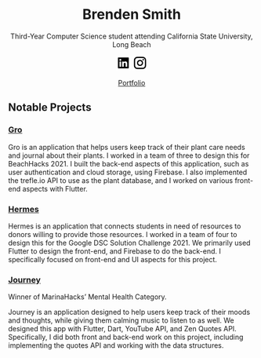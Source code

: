 # <div align="center">Brenden Smith</div>
<p align='center'>Third-Year Computer Science student attending California State University, Long Beach</p>

<p align='center'>
  <a href="https://www.linkedin.com/in/brenden-s-smith/"><img height="30" src="https://github.com/Brenden-Smith/Brenden-Smith/blob/master/icons/Logos/linkedin-box-fill.svg"></a>
  <a href="https://instagram.com/brenden.s.smith"><img height="30" src="https://github.com/Brenden-Smith/Brenden-Smith/blob/master/icons/Logos/instagram-line.svg"></a>
</p>
<p align='center'>
  <a href="https://brenden-smith.com">Portfolio</a>
</p>

## Notable Projects
### [Gro](https://github.com/Brenden-Smith/Gro)
Gro is an application that helps users keep track of their plant care needs and journal about their plants. I worked in a team of three to design this for BeachHacks 2021. I built the back-end aspects of this application, such as user authentication and cloud storage, using Firebase. I also implemented the trefle.io API to use as the plant database, and I worked on various front-end aspects with Flutter.

### [Hermes](https://github.com/danieljo09/Hermes)
Hermes is an application that connects students in need of resources to donors willing to provide those resources. I worked in a team of four to design this for the Google DSC Solution Challenge 2021. We primarily used Flutter to design the front-end, and Firebase to do the back-end. I specifically focused on front-end and UI aspects for this project.

### [Journey](https://github.com/Brenden-Smith/Journey)
Winner of MarinaHacks’ Mental Health Category.

Journey is an application designed to help users keep track of their moods and thoughts, while giving them calming music to listen to as well. We designed this app with Flutter, Dart, YouTube API, and Zen Quotes API. Specifically, I did both front and back-end work on this project, including implementing the quotes API and working with the data structures.
